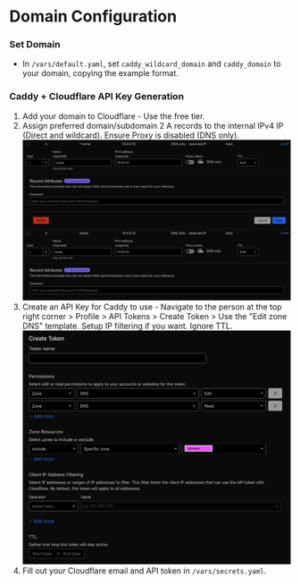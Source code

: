 # Domain Configuration

### Set Domain
- In `/vars/default.yaml`, set `caddy_wildcard_domain` and `caddy_domain` to your domain, copying the example format.

### Caddy + Cloudflare API Key Generation
1. Add your domain to Cloudflare - Use the free tier.
2. Assign preferred domain/subdomain 2 A records to the internal IPv4 IP (Direct and wildcard). Ensure Proxy is disabled (DNS only).
![cf-2](images/cf-2.png)
3. Create an API Key for Caddy to use - Navigate to the person at the top right corner > Profile > API Tokens > Create Token > Use the "Edit zone DNS" template. Setup IP filtering if you want. Ignore TTL.
![cf-3](images/cf-3.png)
4. Fill out your Cloudflare email and API token in `/vars/secrets.yaml`.